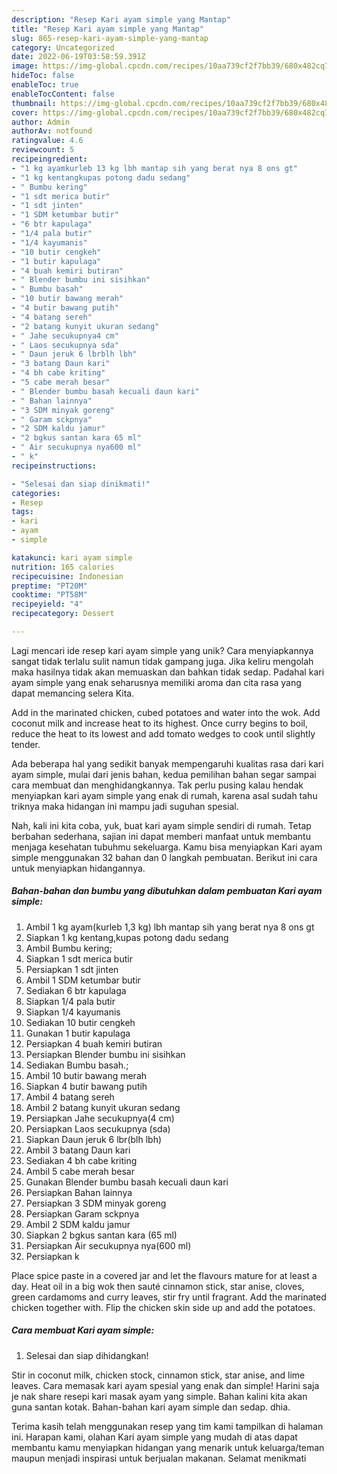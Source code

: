```yaml
---
description: "Resep Kari ayam simple yang Mantap"
title: "Resep Kari ayam simple yang Mantap"
slug: 865-resep-kari-ayam-simple-yang-mantap
category: Uncategorized
date: 2022-06-19T03:58:59.391Z
image: https://img-global.cpcdn.com/recipes/10aa739cf2f7bb39/680x482cq70/kari-ayam-simple-foto-resep-utama.jpg
hideToc: false
enableToc: true
enableTocContent: false
thumbnail: https://img-global.cpcdn.com/recipes/10aa739cf2f7bb39/680x482cq70/kari-ayam-simple-foto-resep-utama.jpg
cover: https://img-global.cpcdn.com/recipes/10aa739cf2f7bb39/680x482cq70/kari-ayam-simple-foto-resep-utama.jpg
author: Admin
authorAv: notfound
ratingvalue: 4.6
reviewcount: 5
recipeingredient:
- "1 kg ayamkurleb 13 kg lbh mantap sih yang berat nya 8 ons gt"
- "1 kg kentangkupas potong dadu sedang"
- " Bumbu kering"
- "1 sdt merica butir"
- "1 sdt jinten"
- "1 SDM ketumbar butir"
- "6 btr kapulaga"
- "1/4 pala butir"
- "1/4 kayumanis"
- "10 butir cengkeh"
- "1 butir kapulaga"
- "4 buah kemiri butiran"
- " Blender bumbu ini sisihkan"
- " Bumbu basah"
- "10 butir bawang merah"
- "4 butir bawang putih"
- "4 batang sereh"
- "2 batang kunyit ukuran sedang"
- " Jahe secukupnya4 cm"
- " Laos secukupnya sda"
- " Daun jeruk 6 lbrblh lbh"
- "3 batang Daun kari"
- "4 bh cabe kriting"
- "5 cabe merah besar"
- " Blender bumbu basah kecuali daun kari"
- " Bahan lainnya"
- "3 SDM minyak goreng"
- " Garam sckpnya"
- "2 SDM kaldu jamur"
- "2 bgkus santan kara 65 ml"
- " Air secukupnya nya600 ml"
- " k"
recipeinstructions:

- "Selesai dan siap dinikmati!"
categories:
- Resep
tags:
- kari
- ayam
- simple

katakunci: kari ayam simple 
nutrition: 165 calories
recipecuisine: Indonesian
preptime: "PT20M"
cooktime: "PT58M"
recipeyield: "4"
recipecategory: Dessert

---
```





Lagi mencari ide resep kari ayam simple yang unik? Cara menyiapkannya sangat tidak terlalu sulit namun tidak gampang juga. Jika keliru mengolah maka hasilnya tidak akan memuaskan dan bahkan tidak sedap. Padahal kari ayam simple yang enak seharusnya memiliki aroma dan cita rasa yang dapat memancing selera Kita.





Add in the marinated chicken, cubed potatoes and water into the wok. Add coconut milk and increase heat to its highest. Once curry begins to boil, reduce the heat to its lowest and add tomato wedges to cook until slightly tender.

Ada beberapa hal yang sedikit banyak mempengaruhi kualitas rasa dari kari ayam simple, mulai dari jenis bahan, kedua pemilihan bahan segar sampai cara membuat dan menghidangkannya. Tak perlu pusing kalau hendak menyiapkan kari ayam simple yang enak di rumah, karena asal sudah tahu triknya maka hidangan ini mampu jadi suguhan spesial.






Nah, kali ini kita coba, yuk, buat kari ayam simple sendiri di rumah. Tetap berbahan sederhana, sajian ini dapat memberi manfaat untuk membantu menjaga kesehatan tubuhmu sekeluarga. Kamu bisa menyiapkan Kari ayam simple menggunakan 32 bahan dan 0 langkah pembuatan. Berikut ini cara untuk menyiapkan hidangannya.

<!--inarticleads1-->

##### Bahan-bahan dan bumbu yang dibutuhkan dalam pembuatan Kari ayam simple:

1. Ambil 1 kg ayam(kurleb 1,3 kg) lbh mantap sih yang berat nya 8 ons gt
1. Siapkan 1 kg kentang,kupas potong dadu sedang
1. Ambil  Bumbu kering;
1. Siapkan 1 sdt merica butir
1. Persiapkan 1 sdt jinten
1. Ambil 1 SDM ketumbar butir
1. Sediakan 6 btr kapulaga
1. Siapkan 1/4 pala butir
1. Siapkan 1/4 kayumanis
1. Sediakan 10 butir cengkeh
1. Gunakan 1 butir kapulaga
1. Persiapkan 4 buah kemiri butiran
1. Persiapkan  Blender bumbu ini sisihkan
1. Sediakan  Bumbu basah.;
1. Ambil 10 butir bawang merah
1. Siapkan 4 butir bawang putih
1. Ambil 4 batang sereh
1. Ambil 2 batang kunyit ukuran sedang
1. Persiapkan  Jahe secukupnya(4 cm)
1. Persiapkan  Laos secukupnya (sda)
1. Siapkan  Daun jeruk 6 lbr(blh lbh)
1. Ambil 3 batang Daun kari
1. Sediakan 4 bh cabe kriting
1. Ambil 5 cabe merah besar
1. Gunakan  Blender bumbu basah kecuali daun kari
1. Persiapkan  Bahan lainnya
1. Persiapkan 3 SDM minyak goreng
1. Persiapkan  Garam sckpnya
1. Ambil 2 SDM kaldu jamur
1. Siapkan 2 bgkus santan kara (65 ml)
1. Persiapkan  Air secukupnya nya(600 ml)
1. Persiapkan  k


Place spice paste in a covered jar and let the flavours mature for at least a day. Heat oil in a big wok then sauté cinnamon stick, star anise, cloves, green cardamoms and curry leaves, stir fry until fragrant. Add the marinated chicken together with. Flip the chicken skin side up and add the potatoes. 

<!--inarticleads2-->

##### Cara membuat Kari ayam simple:


1. Selesai dan siap dihidangkan!

Stir in coconut milk, chicken stock, cinnamon stick, star anise, and lime leaves. Cara memasak kari ayam spesial yang enak dan simple! Harini saja je nak share resepi kari masak ayam yang simple. Bahan kalini kita akan guna santan kotak. Bahan-bahan kari ayam simple dan sedap. dhia. 

Terima kasih telah menggunakan resep yang tim kami tampilkan di halaman ini. Harapan kami, olahan Kari ayam simple yang mudah di atas dapat membantu kamu menyiapkan hidangan yang menarik untuk keluarga/teman maupun menjadi inspirasi untuk berjualan makanan. Selamat menikmati
